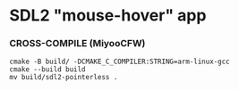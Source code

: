 # SDL2 "mouse-hover" app

### CROSS-COMPILE (MiyooCFW)

```
cmake -B build/ -DCMAKE_C_COMPILER:STRING=arm-linux-gcc
cmake --build build
mv build/sdl2-pointerless .
```
